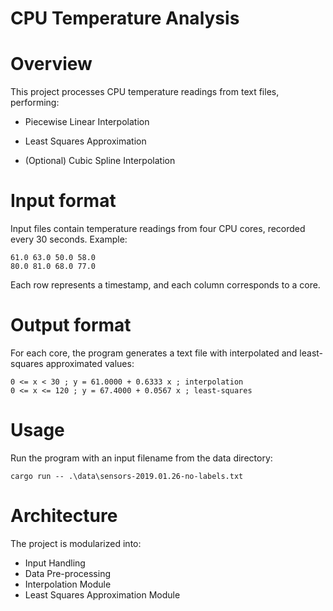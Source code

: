# CPU Temperature Analysis #

# Overview #

This project processes CPU temperature readings from text files, performing:
- Piecewise Linear Interpolation

- Least Squares Approximation

- (Optional) Cubic Spline Interpolation

# Input format #

Input files contain temperature readings from four CPU cores, recorded every 30 seconds. Example:
```
61.0 63.0 50.0 58.0
80.0 81.0 68.0 77.0
```
Each row represents a timestamp, and each column corresponds to a core.

# Output format #

For each core, the program generates a text file with interpolated and least-squares approximated values:
```
0 <= x < 30 ; y = 61.0000 + 0.6333 x ; interpolation
0 <= x <= 120 ; y = 67.4000 + 0.0567 x ; least-squares
```
# Usage #

Run the program with an input filename from the data directory:
```
cargo run -- .\data\sensors-2019.01.26-no-labels.txt
```
# Architecture #

The project is modularized into:

- Input Handling
- Data Pre-processing
- Interpolation Module
- Least Squares Approximation Module
